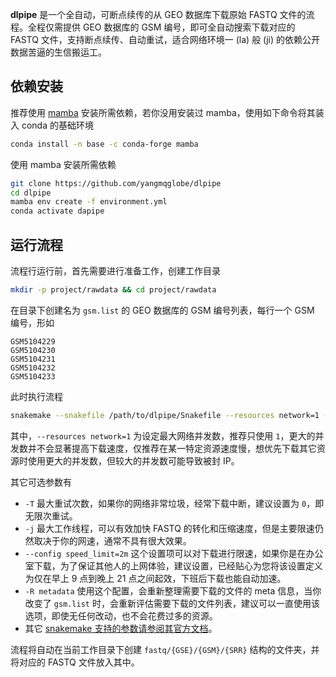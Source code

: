 **dlpipe** 是一个全自动，可断点续传的从 GEO 数据库下载原始 FASTQ 文件的流程。全程仅需提供 GEO 数据库的 GSM 编号，即可全自动搜索下载对应的 FASTQ 文件，支持断点续传、自动重试，适合网络环境一 (la) 般 (ji) 的依赖公开数据苦逼的生信搬运工。

## 依赖安装

推荐使用 [mamba](https://mamba.readthedocs.io/) 安装所需依赖，若你没用安装过 mamba，使用如下命令将其装入 conda 的基础环境

```bash
conda install -n base -c conda-forge mamba
```

使用 mamba 安装所需依赖

```bash
git clone https://github.com/yangmqglobe/dlpipe
cd dlpipe
mamba env create -f environment.yml
conda activate dapipe
```

## 运行流程

流程行运行前，首先需要进行准备工作，创建工作目录

```bash
mkdir -p project/rawdata && cd project/rawdata
```

在目录下创建名为 `gsm.list` 的 GEO 数据库的 GSM 编号列表，每行一个 GSM 编号，形如

```
GSM5104229
GSM5104230
GSM5104231
GSM5104232
GSM5104233
```

此时执行流程

```bash
snakemake --snakefile /path/to/dlpipe/Snakefile --resources network=1 -- dump_all_fastq
```

其中，`--resources network=1` 为设定最大网络并发数，推荐只使用 `1`，更大的并发数并不会显著提高下载速度，仅推荐在某一特定资源速度慢，想优先下载其它资源时使用更大的并发数，但较大的并发数可能导致被封 IP。

其它可选参数有

- `-T` 最大重试次数，如果你的网络非常垃圾，经常下载中断，建议设置为 `0`，即无限次重试。
- `-j` 最大工作线程，可以有效加快 FASTQ 的转化和压缩速度，但是主要限速仍然取决于你的网速，通常不具有很大效果。
- `--config speed_limit=2m` 这个设置项可以对下载进行限速，如果你是在办公室下载，为了保证其他人的上网体验，建议设置，已经贴心为您将该设置定义为仅在早上 9 点到晚上 21 点之间起效，下班后下载也能自动加速。
- `-R metadata` 使用这个配置，会重新整理需要下载的文件的 meta 信息，当你改变了 `gsm.list` 时，会重新评估需要下载的文件列表，建议可以一直使用该选项，即使无任何改动，也不会花费过多的资源。
- 其它 [snakemake 支持的参数请参阅其官方文档](https://snakemake.readthedocs.io/en/stable/executing/cli.html)。

流程将自动在当前工作目录下创建 `fastq/{GSE}/{GSM}/{SRR}` 结构的文件夹，并将对应的 FASTQ 文件放入其中。